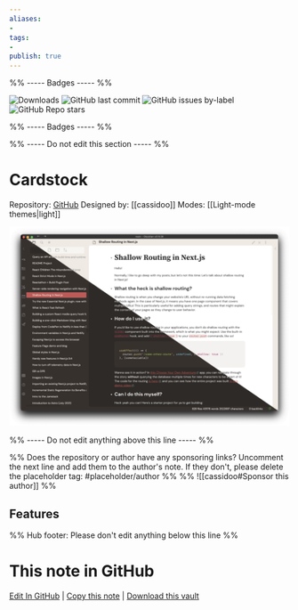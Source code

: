 ```yaml
---
aliases:
- 
tags: 
- 
publish: true
---
```


%% ----- Badges ----- %%

![Downloads](https://img.shields.io/badge/downloads-7001-573E7A?style=for-the-badge&logo=)
![GitHub last commit](https://img.shields.io/github/last-commit/cassidoo/cardstock?color=573E7A&label=last%20update&logo=github&style=for-the-badge)
![GitHub issues by-label](https://img.shields.io/github/issues/cassidoo/cardstock/help%20wanted?color=573E7A&logo=github&style=for-the-badge) 
![GitHub Repo stars](https://img.shields.io/github/stars/cassidoo/cardstock?color=573E7A&logo=github&style=for-the-badge)

%% ----- Badges ----- %%

%% ----- Do not edit this section ----- %%

# Cardstock

Repository: [GitHub](https://github.com/cassidoo/cardstock)
Designed by: [[cassidoo]]
Modes: [[Light-mode themes|light]]



![screenshot](https://github.com/cassidoo/cardstock/raw/HEAD/screenshot.png)

%% ----- Do not edit anything above this line ----- %% 

%% Does the repository or author have any sponsoring links? Uncomment the next line and add them to the author's note. If they don't, please delete the placeholder tag: #placeholder/author %%
%% ![[cassidoo#Sponsor this author]] %%


## Features



%% Hub footer: Please don't edit anything below this line %%

# This note in GitHub

<span class="git-footer">[Edit In GitHub](https://github.dev/obsidian-community/obsidian-hub/blob/main/02%20-%20Community%20Expansions/02.05%20All%20Community%20Expansions/Themes/Cardstock.md "git-hub-edit-note") | [Copy this note](https://raw.githubusercontent.com/obsidian-community/obsidian-hub/main/02%20-%20Community%20Expansions/02.05%20All%20Community%20Expansions/Themes/Cardstock.md "git-hub-copy-note") | [Download this vault](https://github.com/obsidian-community/obsidian-hub/archive/refs/heads/main.zip "git-hub-download-vault") </span>
